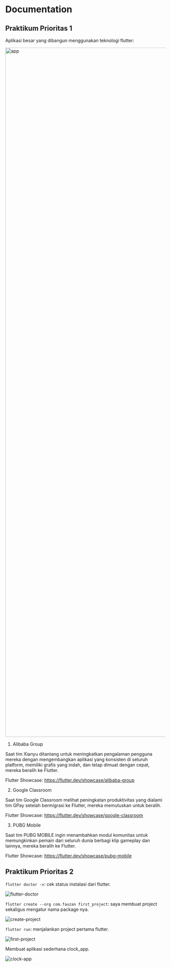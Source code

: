 # Documentation

## Praktikum Prioritas 1

Aplikasi besar yang dibangun menggunakan teknologi flutter:

<img width="2160" alt="app" src="https://user-images.githubusercontent.com/74108522/223895051-ef266ebe-7344-4d57-8535-b36933c30d45.png">

1. Alibaba Group

Saat tim Xianyu ditantang untuk meningkatkan pengalaman pengguna mereka dengan mengembangkan aplikasi yang konsisten di seluruh platform, memiliki grafis yang indah, dan tetap dimuat dengan cepat, mereka beralih ke Flutter.

Flutter Showcase: https://flutter.dev/showcase/alibaba-group

2. Google Classroom

Saat tim Google Classroom melihat peningkatan produktivitas yang dialami tim GPay setelah bermigrasi ke Flutter, mereka memutuskan untuk beralih.

Flutter Showcase: https://flutter.dev/showcase/google-classroom

3. PUBG Mobile

Saat tim PUBG MOBILE ingin menambahkan modul komunitas untuk memungkinkan pemain dari seluruh dunia berbagi klip gameplay dan lainnya, mereka beralih ke Flutter.

Flutter Showcase: https://flutter.dev/showcase/pubg-mobile

## Praktikum Prioritas 2

``flutter doctor -v``: cek status instalasi dari flutter.

![flutter-doctor](https://user-images.githubusercontent.com/74108522/223895089-d30e7ca1-c7f7-4bf2-b41e-c34405fac637.png)

``flutter create --org com.fauzan first_project``: saya membuat project sekaligus mengatur nama package nya.

![create-project](https://user-images.githubusercontent.com/74108522/223895080-31890af1-9651-43ea-ba7d-70a5277381ab.png)

``flutter run``: menjalankan project pertama flutter.

![first-project](https://user-images.githubusercontent.com/74108522/223895085-495d8262-2495-417c-9750-e7df68dfd15e.png)

Membuat aplikasi sederhana clock_app.

![clock-app](https://user-images.githubusercontent.com/74108522/223895068-d9b20164-61a9-4a09-81db-6efaf78274b3.png)
